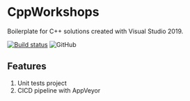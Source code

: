 # CppWorkshops

Boilerplate for C++ solutions created with Visual Studio 2019.

[![Build status](https://ci.appveyor.com/api/projects/status/oljk5h4lnxyr4b18/branch/main?svg=true)](https://ci.appveyor.com/project/matei-re/cppworkshops/branch/main)
![GitHub](https://img.shields.io/github/license/matei-re/CppWorkshops)

## Features

1. Unit tests project
2. CICD pipeline with AppVeyor

